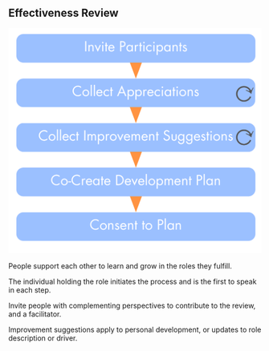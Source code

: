 ## Effectiveness Review

![right,fit](img/people-and-roles/effectiveness-review.png)

People support each other to learn and grow in the roles they fulfill.

The individual holding the role initiates the process and is the first to speak in each step.

Invite people with complementing perspectives to contribute to the review, and a facilitator.

Improvement suggestions apply to personal development, or updates to role description or driver.





